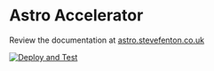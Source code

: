 # Astro Accelerator

Review the documentation at [astro.stevefenton.co.uk](https://astro.stevefenton.co.uk/)

[![Deploy and Test](https://github.com/Steve-Fenton/astro-accelerator/actions/workflows/build-astro.yml/badge.svg)](https://github.com/Steve-Fenton/astro-accelerator/actions/workflows/build-astro.yml)

